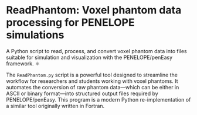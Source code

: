# ReadPhantom: Voxel phantom data processing for PENELOPE simulations

A Python script to read, process, and convert voxel phantom data into files suitable for simulation and visualization with the PENELOPE/penEasy framework. ⚛️

The `ReadPhantom.py` script is a powerful tool designed to streamline the workflow for researchers and students working with voxel phantoms. It automates the conversion of raw phantom data—which can be either in ASCII or binary format—into structured output files required by PENELOPE/penEasy. This program is a modern Python re-implementation of a similar tool originally written in Fortran.
